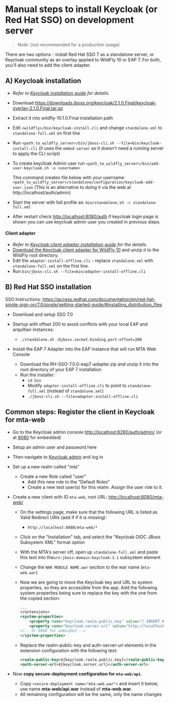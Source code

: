 # Manual steps to install Keycloak (or Red Hat SSO) on development server

> Note: (not recommended for a production usage)

There are two options - install Red Hat SSO 7 as a standalone server, or Keycloak community as an overlay applied to WildFly 10 or EAP 7. For both, you'll also need to add the client adapter.

## A) Keycloak installation
* _Refer to [Keycloak installation guide](https://keycloak.gitbooks.io/server-installation-and-configuration/content/v/2.2/topics/installation.html) for details._

* Download https://downloads.jboss.org/keycloak/2.1.0.Final/keycloak-overlay-2.1.0.Final.tar.gz

* Extract it into wildfly-10.1.0.Final installation path

* Edit  `<wildfly>/bin/keycloak-install.cli` and change `standalone.xml` to `standalone-full.xml` on first line
* Run  `<path_to_wildfly_server>/bin/jboss-cli.sh --file=bin/keycloak-install.cli` (it uses the `embed-server` so it doesn't need a running server to apply the CLI script)
* To create keycloak Admin user run  `<path_to_wildfly_server>/bin/add-user-keycloak.sh -u <username>`

	This command creates file below with your username:
	`<path_to_wildfly_server>/standalone/configuration/keycloak-add-user.json`
	(This is an alternative to doing it via the web at http://localhost/auth/admin)

* Start the server with full profile as: `bin/standalone.sh -c standalone-full.xml`
* After restart check <http://localhost:8080/auth> if keycloak login page is shown you can use keycloak admin user you created in previous steps.

#### Client adapter
* _Refer to [Keycloak client adapter installation guide](https://keycloak.gitbooks.io/getting-started-tutorials/content/topics/secure-jboss-app/install-client-adapter.html) for the details._
* [Download the Keycloak client adapter for WildFly 10](http://www.keycloak.org/downloads.html) and unzip
  it to the WildFly root directory.
* Edit the `adapter-install-offline.cli` - replace `standalone.xml` with `standalone-full.xml` on the first line.
* Run `bin/jboss-cli.sh --file=bin/adapter-install-offline.cli`


## B) Red Hat SSO installation

SSO Instructions:
https://access.redhat.com/documentation/en/red-hat-single-sign-on/7.0/single/getting-started-guide/#installing_distribution_files

 * Download and setup SSO 7.0
 * Startup with offset 200 to avoid conflicts with your local EAP and arquillian instances:
   * `./standalone.sh -Djboss.socket.binding.port-offset=200`

 * Install the EAP 7 Adapter into the EAP instance that will run MTA Web Console
   * Download the RH-SSO-7.0.0-eap7-adapter.zip and unzip it into the root directory of your EAP 7 installation
   * Run the installer:
     * `cd bin`
     * Modify `adapter-install-offline.cli` to point to `standalone-full.xml` (instead of `standalone.xml`)
     * `./jboss-cli.sh --file=adapter-install-offline.cli`



##  Common steps: Register the client in Keycloak for mta-web

* Go to the Keycloak admin console [http://localhost:8280/auth/admin/](http://localhost:8280/auth/admin/) (or at [8080](http://localhost:8080/auth/admin/) for embedded)
* Setup an admin user and password here
* Then navigate to [Keycloak admin](http://localhost:8280/auth/admin/) and log in
* Set up a new realm called "mta"
  * Create a new Role called "user"
    * Add this new role to the "Default Roles"
    * Create a new test user(s) for this realm. Assign the user role to it.

* Create a new client with ID `mta-web`, root URL: [http://localhost:8080/mta-web/](http://localhost:8080/mta-web/)
    * On the settings page, make sure that the following URL is listed as Valid Redirect URIs (add if if it is missing):
      * `http://localhost:8080/mta-web/*`

    * Click on the "Installation" tab, and select the "Keycloak OIDC JBoss Subsystem XML" format option
    * With the MTA's server off, open up `standalone-full.xml` and paste this text into the`urn:jboss:domain:keycloak:1.1` subsystem element
    * Change the `WAR MODULE NAME.war` section to the war name (`mta-web.war`)
  * Now we are going to move the Keycloak key and URL to system properties, so they are accessible from the app.
    Add the following system properties being sure to replace the key with the one from the copied section:

      ```xml
      ...
      </extensions>
      <system-properties>
          <property name="keycloak.realm.public.key" value="[ INSERT KEY HERE ]"/>
          <property name="keycloak.server.url" value="http://localhost:8280/auth"/>
	  <!-- Or 8080 for embedded -->
      </system-properties>
      ```

  * Replace the realm-public-key and auth-server-url elements in the extension configuration with the following text:

      ```xml
      <realm-public-key>${keycloak.realm.public.key}</realm-public-key>
      <auth-server-url>${keycloak.server.url}</auth-server-url>
      ```

* Now **copy secure-deployment configuration for `mta-web/api`**.
  * Copy `<secure-deployment name="mta-web.war">` and insert it below, use name **mta-web/api.war** instead of **mta-web.war**.
  * All remaining configuration will be the same, only the name changes
